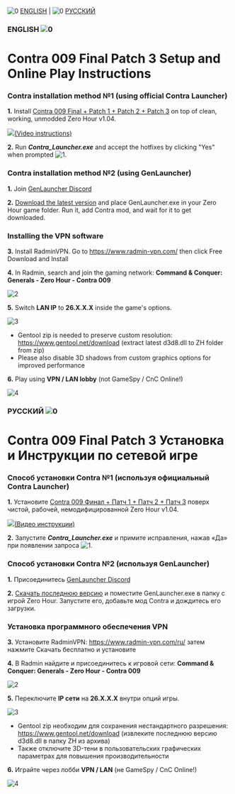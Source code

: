 ![0](https://cdn.discordapp.com/attachments/410500983198580740/948933165177765938/flag-gb.jpg) [ENGLISH](#ENGLISH-) | ![0](https://cdn.discordapp.com/attachments/410500983198580740/948934837664878592/flag-ru.jpg) [РУССКИЙ](#РУССКИЙ-)
### ENGLISH ![0](https://cdn.discordapp.com/attachments/410500983198580740/948933165177765938/flag-gb.jpg)
# Contra 009 Final Patch 3 Setup and Online Play Instructions

### Contra installation method №1 (using official Contra Launcher)
**1.** Install [Contra 009 Final + Patch 1 + Patch 2 + Patch 3](https://www.moddb.com/mods/contra/downloads/contra-009-final-all-patches) on top of clean, working, unmodded Zero Hour v1.04.

[![](https://cdn.discordapp.com/attachments/410500983198580740/975781531228455042/youtubeicon.png)](https://www.youtube.com/watch?v=UbPLFd_D_tM)[(Video instructions)](https://www.youtube.com/watch?v=UbPLFd_D_tM)

**2.** Run ***Contra_Launcher.exe*** and accept the hotfixes by clicking "Yes" when prompted ![1](https://media.discordapp.net/attachments/410501978784006144/829700450064400394/unknown.png).

### Contra installation method №2 (using GenLauncher)
**1.** Join [GenLauncher Discord](https://discord.com/invite/fFGpudz5hV)

**2.** [Download the latest version](https://discord.com/channels/886293575128739860/886296846882996274/926436133775233075) and place GenLauncher.exe in your Zero Hour game folder. Run it, add Contra mod, and wait for it to get downloaded.

### Installing the VPN software

**3.** Install RadminVPN. Go to https://www.radmin-vpn.com/ then click Free Download and Install

**4.** In Radmin, search and join the gaming network:
**Command & Conquer: Generals - Zero Hour - Contra 009**

![2](https://media.discordapp.net/attachments/410501978784006144/795776427739971604/unknown.png)

**5.** Switch **LAN IP** to **26.X.X.X** inside the game's options.

![3](https://media.discordapp.net/attachments/410501978784006144/795781301134819348/unknown.png)
- Gentool zip is needed to preserve custom resolution:
https://www.gentool.net/download (extract latest d3d8.dll to ZH folder from zip)
- Please also disable 3D shadows from custom graphics options for improved performance

**6.** Play using **VPN / LAN lobby** (not GameSpy / CnC Online!)

![4](https://media.discordapp.net/attachments/410501978784006144/795777286874857542/unknown.png)

### РУССКИЙ ![0](https://cdn.discordapp.com/attachments/410500983198580740/948934837664878592/flag-ru.jpg)
# Contra 009 Final Patch 3 Установка и Инструкции по сетевой игре

### Способ установки Contra №1 (используя официальный Contra Launcher)
**1.** Установите [Contra 009 Финал + Патч 1 + Патч 2 + Патч 3](https://www.moddb.com/mods/contra/downloads/contra-009-final-all-patches) поверх чистой, рабочей, немодифицированной Zero Hour v1.04.

[![](https://cdn.discordapp.com/attachments/410500983198580740/975781531228455042/youtubeicon.png)](https://www.youtube.com/watch?v=UbPLFd_D_tM)[(Видео инструкции)](https://www.youtube.com/watch?v=wQoktTvNQGs)

**2.** Запустите ***Contra_Launcher.exe*** и примите исправления, нажав «Да» при появлении запроса ![1](https://media.discordapp.net/attachments/410501978784006144/829700542443552795/unknown.png).

### Способ установки Contra №2 (используя GenLauncher)
**1.** Присоединитесь [GenLauncher Discord](https://discord.com/invite/fFGpudz5hV)

**2.** [Скачать последнюю версию](https://discord.com/channels/886293575128739860/886296846882996274/926436133775233075) и поместите GenLauncher.exe в папку с игрой Zero Hour. Запустите его, добавьте мод Contra и дождитесь его загрузки.

### Установка программного обеспечения VPN

**3.** Установите RadminVPN: https://www.radmin-vpn.com/ru/ затем нажмите Скачать бесплатно и установите

**4.** В Radmin найдите и присоединитесь к игровой сети:
**Command & Conquer: Generals - Zero Hour - Contra 009**

![2](https://media.discordapp.net/attachments/194120076054495232/768127932320710676/unknown.png)

**5.** Переключите **IP сети** на **26.X.X.X** внутри опций игры.

![3](https://media.discordapp.net/attachments/410501978784006144/795781594764804106/unknown.png)
- Gentool zip необходим для сохранения нестандартного разрешения:
https://www.gentool.net/download (извлеките последнюю версию d3d8.dll в папку ZH из архива)
- Также отключите 3D-тени в пользовательских графических параметрах для повышения производительности

**6.** Играйте через лобби **VPN / LAN** (не GameSpy / CnC Online!)

![4](https://media.discordapp.net/attachments/410501978784006144/795777032054112306/unknown.png)
